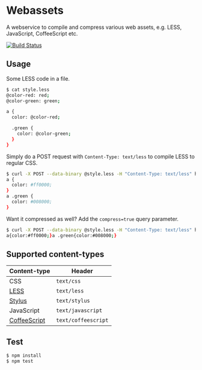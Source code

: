 # Webassets

A webservice to compile and compress various web assets, e.g. LESS, JavaScript, CoffeeScript etc.

[![Build Status](https://travis-ci.org/lithammer/webassets.png)](https://travis-ci.org/lithammer/webassets)

## Usage

Some LESS code in a file.

```bash
$ cat style.less
@color-red: red;
@color-green: green;

a {
  color: @color-red;

  .green {
    color: @color-green;
  }
}
```

Simply do a POST request with `Content-Type: text/less` to compile LESS to regular CSS.

```bash
$ curl -X POST --data-binary @style.less -H "Content-Type: text/less" http://webassets.herokuapp.com/api/
a {
  color: #ff0000;
}
a .green {
  color: #008000;
}
```

Want it compressed as well? Add the `compress=true` query parameter.

```bash
$ curl -X POST --data-binary @style.less -H "Content-Type: text/less" http://webassets.herokuapp.com/api/?compress=true
a{color:#ff0000;}a .green{color:#008000;}
```

## Supported content-types

Content-type                                  | Header
--------------------------------------------- | ------------
CSS                                           | `text/css`
[LESS](http://lesscss.org/)                   | `text/less`
[Stylus](http://stylus-lang.com)              | `text/stylus`
JavaScript                                    | `text/javascript`
[CoffeeScript](http://coffeescript.org/)      | `text/coffeescript`

## Test

```bash
$ npm install
$ npm test
```
